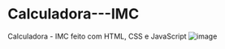 # Calculadora---IMC
Calculadora - IMC feito com HTML, CSS e JavaScript
![image](https://user-images.githubusercontent.com/103455535/196077275-0821549d-ab1c-4302-815e-0bbdd410d372.png)
